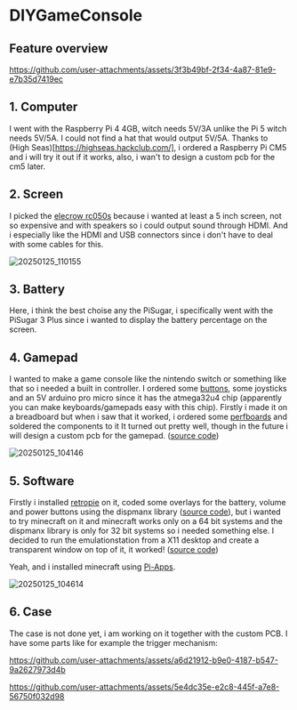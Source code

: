 # DIYGameConsole

## Feature overview



https://github.com/user-attachments/assets/3f3b49bf-2f34-4a87-81e9-e7b35d7419ec



## 1. Computer

I went with the Raspberry Pi 4 4GB, witch needs 5V/3A unlike the Pi 5 witch needs 5V/5A. I could not find a hat that would output 5V/5A.
Thanks to (High Seas)[https://highseas.hackclub.com/], i ordered a Raspberry Pi CM5 and i will try it out if it works, also, i wan't to design a custom pcb for the cm5 later.

## 2. Screen

I picked the [elecrow rc050s](https://www.elecrow.com/rc050s-hdmi-5-inch-800x480-capacitive-touch-monitor-built-in-speaker-with-backlight-control.html) because i wanted at least a 5 inch screen, not so expensive and with speakers so i could output sound through HDMI. And i especially like the HDMI and USB connectors since i don't have to deal with some cables for this.

![20250125_110155](https://github.com/user-attachments/assets/48a1e757-2eee-46a7-94ed-2fe63a07b154)

## 3. Battery

Here, i think the best choise any the PiSugar, i specifically went with the PiSugar 3 Plus since i wanted to display the battery percentage on the screen.

## 4. Gamepad

I wanted to make a game console like the nintendo switch or something like that so i needed a built in controller. I ordered some [buttons](https://amzn.eu/d/3mklatI), some joysticks and an 5V arduino pro micro since it has the atmega32u4 chip (apparently you can make keyboards/gamepads easy with this chip).
Firstly i made it on a breadboard but when i saw that it worked, i ordered some [perfboards](https://amzn.eu/d/5Spa3rH) and soldered the components to it
It turned out pretty well, though in the future i will design a custom pcb for the gamepad. ([source code](https://github.com/anton2026gamca/DIYGameConsole/tree/main/Gamepad))

![20250125_104146](https://github.com/user-attachments/assets/ffa881f9-7f4e-4f9e-96d8-b4a8121690f5)

## 5. Software

Firstly i installed [retropie](https://retropie.org.uk/) on it, coded some overlays for the battery, volume and power buttons using the dispmanx library ([source code](https://github.com/anton2026gamca/DIYGameConsole/tree/main/ConsoleUI/dispmanx)), but i wanted to try minecraft on it and minecraft works only on a 64 bit systems and the dispmanx library is only for 32 bit systems so i needed something else. I decided to run the emulationstation from a X11 desktop and create a transparent window on top of it, it worked! ([source code](https://github.com/anton2026gamca/DIYGameConsole/tree/main/ConsoleUI/x11))

Yeah, and i installed minecraft using [Pi-Apps](https://pi-apps.io/).

![20250125_104614](https://github.com/user-attachments/assets/23d79d3e-446d-4c80-bcc1-24bdb06ae3e9)

## 6. Case

The case is not done yet, i am working on it together with the custom PCB. I have some parts like for example the trigger mechanism:

https://github.com/user-attachments/assets/a6d21912-b9e0-4187-b547-9a2627973d4b

https://github.com/user-attachments/assets/5e4dc35e-e2c8-445f-a7e8-56750f032d98
